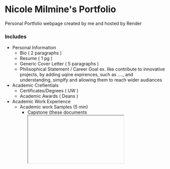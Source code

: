 # Nicole Milmine's Portfolio
Personal Portfolio webpage created by me and hosted by Render

### Includes
* Personal Information
  * Bio ( 2 paragraphs ) 
  * Resume ( 1 pg )
  * Generic Cover Letter ( 5 paragraphs )
  * Philisophical Statement / Career Goal
    ex. like contribute to innovative projects, by adding uqine expirences, such as ….,  and understanding, simplfy and allowing them to reach wider audiances
* Academic Crefientials
  * Certificates/Degrees ( UW ) 
  * Academic Awards ( Deans )
* Academic Work Experience
  * Academic work Samples (5 min)
      * Capstone (these documents <iframe>) 
        •	Project Summary
        •	Project Vision
        •	Project/Business Requirements
        •	Project Plan
        •	Requirements Analysis and Design 
        •	Wireframes/Mockups
        •	Status Reports
        •	System Implementation
* Professional Summary
  * Professional Work Samples ( TrueFit, U Remote Plus )
  * Community Service / Volunteer Work (SAM)
  * Copies of Letters of Recommendations 
  * Copies of Awards and Recognition
